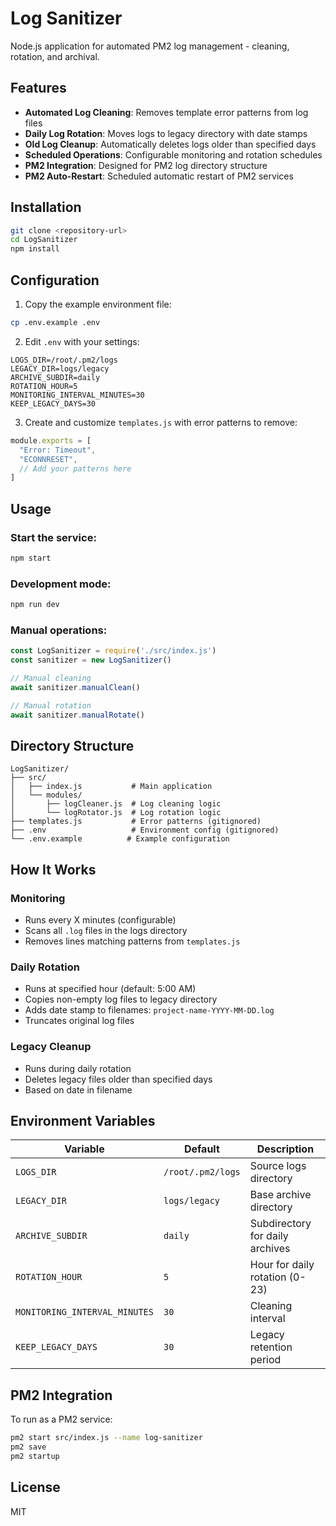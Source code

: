 # Log Sanitizer

Node.js application for automated PM2 log management - cleaning, rotation, and archival.

## Features

- **Automated Log Cleaning**: Removes template error patterns from log files
- **Daily Log Rotation**: Moves logs to legacy directory with date stamps
- **Old Log Cleanup**: Automatically deletes logs older than specified days
- **Scheduled Operations**: Configurable monitoring and rotation schedules
- **PM2 Integration**: Designed for PM2 log directory structure
- **PM2 Auto-Restart**: Scheduled automatic restart of PM2 services

## Installation

```bash
git clone <repository-url>
cd LogSanitizer
npm install
```

## Configuration

1. Copy the example environment file:
```bash
cp .env.example .env
```

2. Edit `.env` with your settings:

```env
LOGS_DIR=/root/.pm2/logs
LEGACY_DIR=logs/legacy
ARCHIVE_SUBDIR=daily
ROTATION_HOUR=5
MONITORING_INTERVAL_MINUTES=30
KEEP_LEGACY_DAYS=30
```

3. Create and customize `templates.js` with error patterns to remove:
```javascript
module.exports = [
  "Error: Timeout",
  "ECONNRESET",
  // Add your patterns here
]
```

## Usage

### Start the service:
```bash
npm start
```

### Development mode:
```bash
npm run dev
```

### Manual operations:
```javascript
const LogSanitizer = require('./src/index.js')
const sanitizer = new LogSanitizer()

// Manual cleaning
await sanitizer.manualClean()

// Manual rotation
await sanitizer.manualRotate()
```

## Directory Structure

```
LogSanitizer/
├── src/
│   ├── index.js           # Main application
│   └── modules/
│       ├── logCleaner.js  # Log cleaning logic
│       └── logRotator.js  # Log rotation logic
├── templates.js           # Error patterns (gitignored)
├── .env                   # Environment config (gitignored)
└── .env.example          # Example configuration
```

## How It Works

### Monitoring
- Runs every X minutes (configurable)
- Scans all `.log` files in the logs directory
- Removes lines matching patterns from `templates.js`

### Daily Rotation
- Runs at specified hour (default: 5:00 AM)
- Copies non-empty log files to legacy directory
- Adds date stamp to filenames: `project-name-YYYY-MM-DD.log`
- Truncates original log files

### Legacy Cleanup
- Runs during daily rotation
- Deletes legacy files older than specified days
- Based on date in filename

## Environment Variables

| Variable | Default | Description |
|----------|---------|-------------|
| `LOGS_DIR` | `/root/.pm2/logs` | Source logs directory |
| `LEGACY_DIR` | `logs/legacy` | Base archive directory |
| `ARCHIVE_SUBDIR` | `daily` | Subdirectory for daily archives |
| `ROTATION_HOUR` | `5` | Hour for daily rotation (0-23) |
| `MONITORING_INTERVAL_MINUTES` | `30` | Cleaning interval |
| `KEEP_LEGACY_DAYS` | `30` | Legacy retention period |

## PM2 Integration

To run as a PM2 service:

```bash
pm2 start src/index.js --name log-sanitizer
pm2 save
pm2 startup
```

## License

MIT